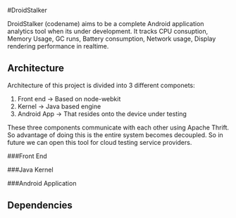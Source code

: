 #DroidStalker

DroidStalker (codename) aims to be a complete Android application analytics tool when its under development. It tracks CPU consuption, Memory Usage, GC runs, Battery consumption, Network usage, Display rendering performance in realtime.


## Architecture

Architecture of this project is divided into 3 different componets:

1. Front end -> Based on node-webkit
2. Kernel -> Java based engine
3. Android App -> That resides onto the device under testing

These three components communicate with each other using Apache Thrift. So advantage of doing this is the entire system becomes decoupled. So in future we can open this tool for cloud testing service providers.

###Front End


###Java Kernel


###Android Application


## Dependencies
